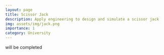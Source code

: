 ```yaml
---
layout: page
title: Scissor Jack
description: Apply engineering to design and simulate a scissor jack
img: assets/img/jack.png
importance: 1
category: University
---
```


will be completed
